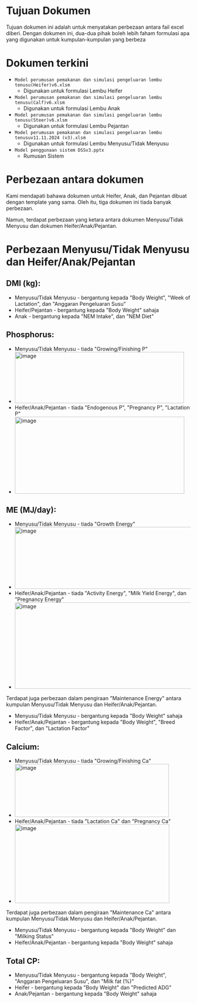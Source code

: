 # Tujuan Dokumen
Tujuan dokumen ini adalah untuk menyatakan perbezaan antara fail excel diberi. 
Dengan dokumen ini, dua-dua pihak boleh lebih faham formulasi apa yang digunakan untuk kumpulan-kumpulan yang berbeza

# Dokumen terkini
- `Model perumusan pemakanan dan simulasi pengeluaran lembu tenusu(Heifer)v6.xlsm`
    - Digunakan untuk formulasi Lembu Heifer
- `Model perumusan pemakanan dan simulasi pengeluaran lembu tenusu(Calf)v6.xlsm`
    - Digunakan untuk formulasi Lembu Anak
- `Model perumusan pemakanan dan simulasi pengeluaran lembu tenusu(Steer)v6.xlsm`
    - Digunakan untuk formulasi Lembu Pejantan
- `Model perumusan pemakanan dan simulasi pengeluaran lembu tenusuv11.11.2024 (v3).xlsm`
    - Digunakan untuk formulasi Lembu Menyusu/Tidak Menyusu
- `Model penggunaan sistem DSSv3.pptx`
    - Rumusan Sistem
 
# Perbezaan antara dokumen
Kami mendapati bahawa dokumen untuk Heifer, Anak, dan Pejantan dibuat dengan template yang sama. Oleh itu, tiga dokumen ini tiada banyak perbezaan.

Namun, terdapat perbezaan yang ketara antara dokumen Menyusu/Tidak Menyusu dan dokumen Heifer/Anak/Pejantan.

# Perbezaan Menyusu/Tidak Menyusu dan Heifer/Anak/Pejantan

## DMI (kg):
- Menyusu/Tidak Menyusu - bergantung kepada "Body Weight", "Week of Lactation", dan "Anggaran Pengeluaran Susu"
- Heifer/Pejantan - bergantung kepada "Body Weight" sahaja
- Anak - bergantung kepada "NEM Intake", dan "NEM Diet"

## Phosphorus:
- Menyusu/Tidak Menyusu - tiada "Growing/Finishing P"
- <img width="461" height="140" alt="image" src="https://github.com/user-attachments/assets/9895629b-a45d-47c4-871a-87eb7d424c1b" />
- Heifer/Anak/Pejantan - tiada "Endogenous P", "Pregnancy P", "Lactation P"
- <img width="462" height="210" alt="image" src="https://github.com/user-attachments/assets/76081d89-9ec5-4a8f-8a0b-7d76bbe92ce2" />

## ME (MJ/day):
- Menyusu/Tidak Menyusu - tiada "Growth Energy"
- <img width="650" height="169" alt="image" src="https://github.com/user-attachments/assets/326fdfac-f209-4b93-a0d0-e76b1a319eec" />
- Heifer/Anak/Pejantan - tiada "Activity Energy", "Milk Yield Energy", dan "Pregnancy Energy"
- <img width="646" height="236" alt="image" src="https://github.com/user-attachments/assets/09114746-c6d9-45dc-93a3-1f522d4c1c6f" />

Terdapat juga perbezaan dalam pengiraan "Maintenance Energy" antara kumpulan Menyusu/Tidak Menyusu dan Heifer/Anak/Pejantan.
- Menyusu/Tidak Menyusu - bergantung kepada "Body Weight" sahaja
- Heifer/Anak/Pejantan - bergantung kepada "Body Weight", "Breed Factor", dan "Lactation Factor"

## Calcium:
- Menyusu/Tidak Menyusu - tiada "Growing/Finishing Ca"
- <img width="420" height="145" alt="image" src="https://github.com/user-attachments/assets/ed1001f0-350e-4ac2-9f30-a797fd0dbe46" />
- Heifer/Anak/Pejantan - tiada "Lactation Ca" dan "Pregnancy Ca"
- <img width="421" height="215" alt="image" src="https://github.com/user-attachments/assets/d03981b1-29ab-4e4c-b5e6-87f7761daa38" />

Terdapat juga perbezaan dalam pengiraan "Maintenance Ca" antara kumpulan Menyusu/Tidak Menyusu dan Heifer/Anak/Pejantan.
- Menyusu/Tidak Menyusu - bergantung kepada "Body Weight" dan "Milking Status"
- Heifer/Anak/Pejantan - bergantung kepada "Body Weight" sahaja

## Total CP:
- Menyusu/Tidak Menyusu - bergantung kepada "Body Weight", "Anggaran Pengeluaran Susu", dan "Milk fat (%)"
- Heifer - bergantung kepada "Body Weight" dan "Predicted ADG"
- Anak/Pejantan - bergantung kepada "Body Weight" sahaja



